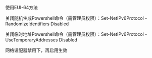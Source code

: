 使用EUI-64方法

关闭随机生成Powershell命令（需管理员权限）：Set-NetIPv6Protocol -RandomizeIdentifiers Disabled

关闭临时地址Powershell命令（需管理员权限）：Set-NetIPv6Protocol -UseTemporaryAddresses Disabled

网络设配器禁用下，再启用生效